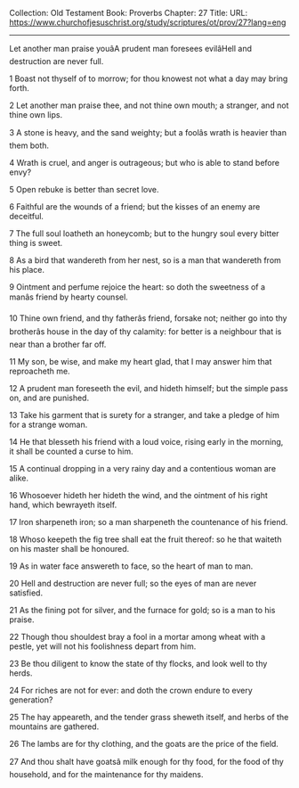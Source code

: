 Collection: Old Testament
Book: Proverbs
Chapter: 27
Title: 
URL: https://www.churchofjesuschrist.org/study/scriptures/ot/prov/27?lang=eng

---

Let another man praise youâA prudent man foresees evilâHell and destruction are never full.

1 Boast not thyself of to morrow; for thou knowest not what a day may bring forth.

2 Let another man praise thee, and not thine own mouth; a stranger, and not thine own lips.

3 A stone is heavy, and the sand weighty; but a foolâs wrath is heavier than them both.

4 Wrath is cruel, and anger is outrageous; but who is able to stand before envy?

5 Open rebuke is better than secret love.

6 Faithful are the wounds of a friend; but the kisses of an enemy are deceitful.

7 The full soul loatheth an honeycomb; but to the hungry soul every bitter thing is sweet.

8 As a bird that wandereth from her nest, so is a man that wandereth from his place.

9 Ointment and perfume rejoice the heart: so doth the sweetness of a manâs friend by hearty counsel.

10 Thine own friend, and thy fatherâs friend, forsake not; neither go into thy brotherâs house in the day of thy calamity: for better is a neighbour that is near than a brother far off.

11 My son, be wise, and make my heart glad, that I may answer him that reproacheth me.

12 A prudent man foreseeth the evil, and hideth himself; but the simple pass on, and are punished.

13 Take his garment that is surety for a stranger, and take a pledge of him for a strange woman.

14 He that blesseth his friend with a loud voice, rising early in the morning, it shall be counted a curse to him.

15 A continual dropping in a very rainy day and a contentious woman are alike.

16 Whosoever hideth her hideth the wind, and the ointment of his right hand, which bewrayeth itself.

17 Iron sharpeneth iron; so a man sharpeneth the countenance of his friend.

18 Whoso keepeth the fig tree shall eat the fruit thereof: so he that waiteth on his master shall be honoured.

19 As in water face answereth to face, so the heart of man to man.

20 Hell and destruction are never full; so the eyes of man are never satisfied.

21 As the fining pot for silver, and the furnace for gold; so is a man to his praise.

22 Though thou shouldest bray a fool in a mortar among wheat with a pestle, yet will not his foolishness depart from him.

23 Be thou diligent to know the state of thy flocks, and look well to thy herds.

24 For riches are not for ever: and doth the crown endure to every generation?

25 The hay appeareth, and the tender grass sheweth itself, and herbs of the mountains are gathered.

26 The lambs are for thy clothing, and the goats are the price of the field.

27 And thou shalt have goatsâ milk enough for thy food, for the food of thy household, and for the maintenance for thy maidens.
